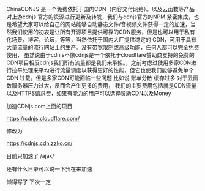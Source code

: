 
ChinaCDNJS 是一个免费依托于国内CDN（内容交付网络）。以及云函数等产品对上游cdnjs 官方的资源进行更新及转发，我们与cdnjs官方的NPM 紧密集成，也是希望大家可以给自己的网站能够自动静态文件/音视频文件获得一定的加速，当然我们使用的初衷是让所有开源项目提供可靠的CDN服务，但是也可以用于私有化场景，博客，论坛，等等，当然依托于国内大厂提供稳定的 CDN，可用于具有大量流量的流行网站上的生产。没有带宽限制或高级功能，任何人都可以完全免费使用， 虽然说由于cdnjs不像cdnjs是一个依托于cloudflare赞助商支持的免费的CDN项目相反cdnjs我们所有流量都是我们来承担。，之前考虑过使用多家CDN进行拉平处理来平均进行流量调度以获得更好的性能，但它也使我们能够避免单个 CDN 过载。但是多家CDN可能面临一些问题 比如说 账单分散 缓存过多 对于云函数服务器压力过大，反而会产生更多的费用， 我们的主要费用包括就是CDN流量以及HTTPS请求费，如果有能力的用户可以选择赞助CDN以及Money 

加速CDNjs.com上面的项目

https://cdnjs.cloudflare.com/

修改为

https://cdnjs.cdn.zzko.cn/

目前只加速了 /ajax/

还有什么目录可以说一下我在来加速

懒得写了 下次一定
